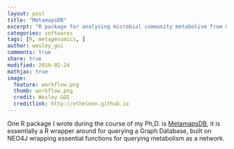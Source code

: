 ```yaml
---
layout: post
title: "MetamapsDB"
excerpt: "R package for analysing microbial community metabolism from metagenomics and metatranscriptomics data"
categories: softwares
tags: [R, metagenomics, ]
author: wesley_goi
comments: true
share: true
modified: 2019-02-24
mathjax: true
image:
  feature: workflow.png
  thumb: workflow.png
  credit: Wesley GOI
  creditlink: http://etheleon.github.io
---
```


One R package I wrote during the course of my Ph,D. is [MetamapsDB](https://github.com/etheleon/metamapsdb), it is essentially a R wrapper around for querying a Graph Database, built on NEO4J wrapping essential functions for querying metabolism as a network.
